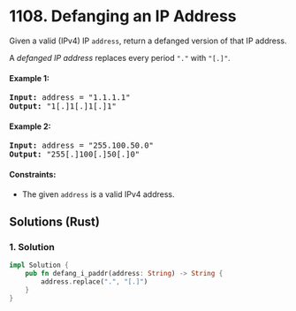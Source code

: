 # 1108. Defanging an IP Address
Given a valid (IPv4) IP <code>address</code>, return a defanged version of that IP address.

A *defanged IP address* replaces every period <code>"."</code> with <code>"[.]"</code>.

#### Example 1:
<pre>
<strong>Input:</strong> address = "1.1.1.1"
<strong>Output:</strong> "1[.]1[.]1[.]1"
</pre>

#### Example 2:
<pre>
<strong>Input:</strong> address = "255.100.50.0"
<strong>Output:</strong> "255[.]100[.]50[.]0"
</pre>

#### Constraints:
* The given <code>address</code> is a valid IPv4 address.

## Solutions (Rust)

### 1. Solution
```Rust
impl Solution {
    pub fn defang_i_paddr(address: String) -> String {
        address.replace(".", "[.]")
    }
}
```
